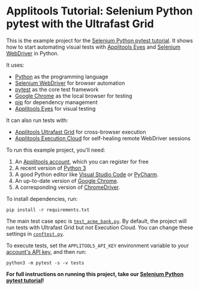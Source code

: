 # Applitools Tutorial: Selenium Python pytest with the Ultrafast Grid

This is the example project for the [Selenium Python pytest tutorial](https://applitools.com/tutorials/quickstart/web/selenium/python).
It shows how to start automating visual tests
with [Applitools Eyes](https://applitools.com/platform/eyes/)
and [Selenium WebDriver](https://www.selenium.dev/) in Python.

It uses:

* [Python](https://www.python.org/) as the programming language
* [Selenium WebDriver](https://www.selenium.dev/) for browser automation
* [pytest](https://docs.pytest.org/) as the core test framework
* [Google Chrome](https://www.google.com/chrome/downloads/) as the local browser for testing
* [pip](https://packaging.python.org/en/latest/tutorials/installing-packages/) for dependency management
* [Applitools Eyes](https://applitools.com/platform/eyes/) for visual testing

It can also run tests with:

* [Applitools Ultrafast Grid](https://applitools.com/platform/ultrafast-grid/) for cross-browser execution
* [Applitools Execution Cloud](https://applitools.com/platform/execution-cloud/) for self-healing remote WebDriver sessions

To run this example project, you'll need:

1. An [Applitools account](https://auth.applitools.com/users/register), which you can register for free
2. A recent version of [Python 3](https://www.python.org/)
3. A good Python editor like [Visual Studio Code](https://code.visualstudio.com/docs/languages/python)
   or [PyCharm](https://www.jetbrains.com/pycharm/).
4. An up-to-date version of [Google Chrome](https://www.google.com/chrome/downloads/).
5. A corresponding version of [ChromeDriver](https://chromedriver.chromium.org/downloads).

To install dependencies, run:

```
pip install -r requirements.txt
```

The main test case spec is [`test_acme_bank.py`](tests/test_acme_bank.py).
By default, the project will run tests with Ultrafast Grid but not Execution Cloud.
You can change these settings in [`conftest.py`](tests/conftest.py).

To execute tests, set the `APPLITOOLS_API_KEY` environment variable
to your [account's API key](https://applitools.com/tutorials/guides/getting-started/registering-an-account),
and then run:

```
python3 -m pytest -s -v tests
```

**For full instructions on running this project, take our
[Selenium Python pytest tutorial](https://applitools.com/tutorials/quickstart/web/selenium/python)!**
